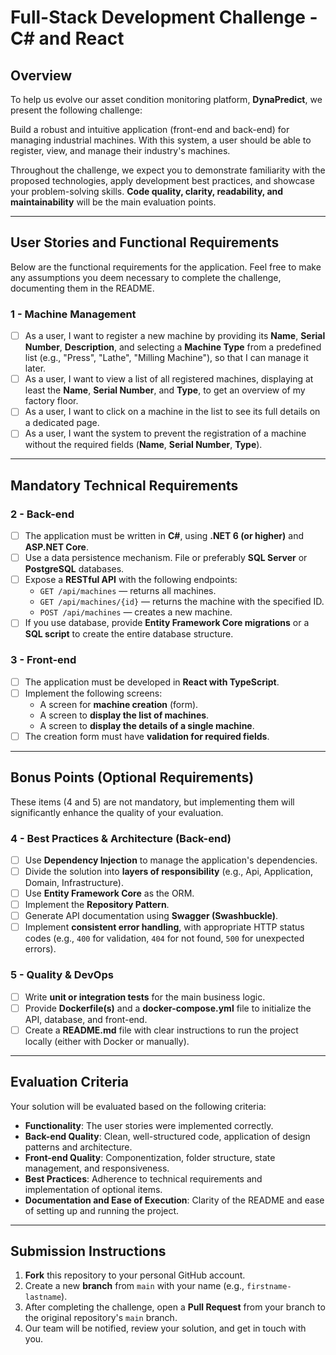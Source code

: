 # Full-Stack Development Challenge - C# and React

## Overview
To help us evolve our asset condition monitoring platform, **DynaPredict**, we present the following challenge:

Build a robust and intuitive application (front-end and back-end) for managing industrial machines. With this system, a user should be able to register, view, and manage their industry's machines.

Throughout the challenge, we expect you to demonstrate familiarity with the proposed technologies, apply development best practices, and showcase your problem-solving skills. **Code quality, clarity, readability, and maintainability** will be the main evaluation points.

---

## User Stories and Functional Requirements
Below are the functional requirements for the application. Feel free to make any assumptions you deem necessary to complete the challenge, documenting them in the README.

### 1 - Machine Management
- [ ] As a user, I want to register a new machine by providing its **Name**, **Serial Number**, **Description**, and selecting a **Machine Type** from a predefined list (e.g., "Press", "Lathe", "Milling Machine"), so that I can manage it later.  
- [ ] As a user, I want to view a list of all registered machines, displaying at least the **Name**, **Serial Number**, and **Type**, to get an overview of my factory floor.  
- [ ] As a user, I want to click on a machine in the list to see its full details on a dedicated page.  
- [ ] As a user, I want the system to prevent the registration of a machine without the required fields (**Name**, **Serial Number**, **Type**).  

---

## Mandatory Technical Requirements

### 2 - Back-end
- [ ] The application must be written in **C#**, using **.NET 6 (or higher)** and **ASP.NET Core**.  
- [ ] Use a data persistence mechanism. File or preferably **SQL Server** or **PostgreSQL** databases.   
- [ ] Expose a **RESTful API** with the following endpoints:  
  - `GET /api/machines` — returns all machines.  
  - `GET /api/machines/{id}` — returns the machine with the specified ID.  
  - `POST /api/machines` — creates a new machine.  
- [ ] If you use database, provide **Entity Framework Core migrations** or a **SQL script** to create the entire database structure.  

### 3 - Front-end
- [ ] The application must be developed in **React with TypeScript**.  
- [ ] Implement the following screens:  
  - A screen for **machine creation** (form).  
  - A screen to **display the list of machines**.  
  - A screen to **display the details of a single machine**.  
- [ ] The creation form must have **validation for required fields**.  

---

## Bonus Points (Optional Requirements)
These items (4 and 5) are not mandatory, but implementing them will significantly enhance the quality of your evaluation.

### 4 - Best Practices & Architecture (Back-end)
- [ ] Use **Dependency Injection** to manage the application's dependencies.  
- [ ] Divide the solution into **layers of responsibility** (e.g., Api, Application, Domain, Infrastructure).  
- [ ] Use **Entity Framework Core** as the ORM.  
- [ ] Implement the **Repository Pattern**.  
- [ ] Generate API documentation using **Swagger (Swashbuckle)**.  
- [ ] Implement **consistent error handling**, with appropriate HTTP status codes (e.g., `400` for validation, `404` for not found, `500` for unexpected errors).  

### 5 - Quality & DevOps
- [ ] Write **unit or integration tests** for the main business logic.  
- [ ] Provide **Dockerfile(s)** and a **docker-compose.yml** file to initialize the API, database, and front-end.  
- [ ] Create a **README.md** file with clear instructions to run the project locally (either with Docker or manually).  

---

## Evaluation Criteria
Your solution will be evaluated based on the following criteria:

- **Functionality**: The user stories were implemented correctly.  
- **Back-end Quality**: Clean, well-structured code, application of design patterns and architecture.  
- **Front-end Quality**: Componentization, folder structure, state management, and responsiveness.  
- **Best Practices**: Adherence to technical requirements and implementation of optional items.  
- **Documentation and Ease of Execution**: Clarity of the README and ease of setting up and running the project.  

---

## Submission Instructions
1. **Fork** this repository to your personal GitHub account.  
2. Create a new **branch** from `main` with your name (e.g., `firstname-lastname`).  
3. After completing the challenge, open a **Pull Request** from your branch to the original repository's `main` branch.  
4. Our team will be notified, review your solution, and get in touch with you.  
